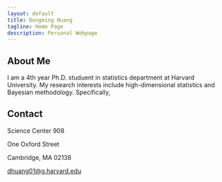 ```yaml
---
layout: default
title: Dongming Huang
tagline: Home Page
description: Personal Webpage
---
```


## About Me
I am a 4th year Ph.D. studuent in statistics department at Harvard University. My research interests include high-dimensional statistics and Bayesian methodology. Specifically, 

## Contact

Science Center 908

One Oxford Street

Cambridge, MA 02138

dhuang01@g.harvard.edu
